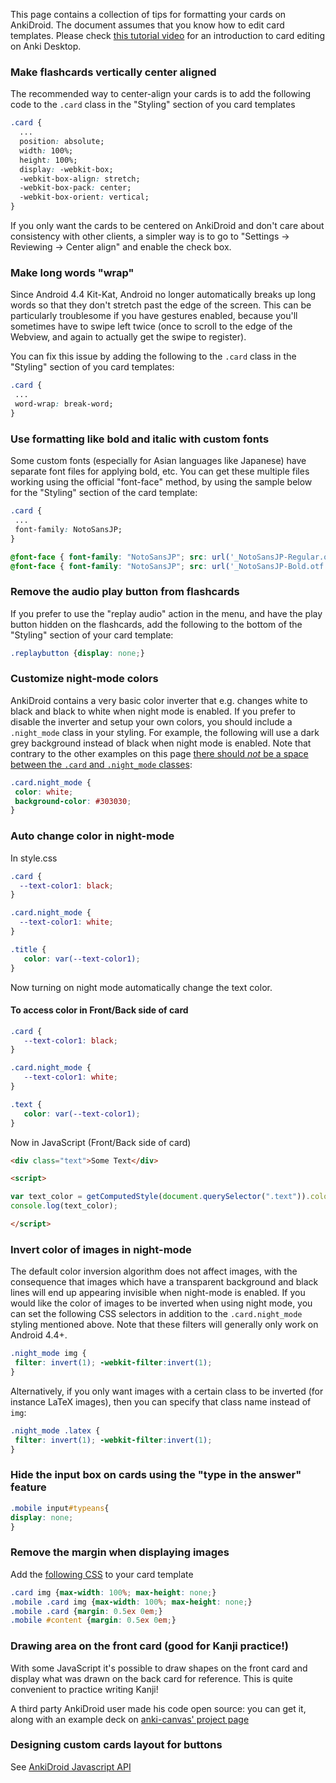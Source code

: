 This page contains a collection of tips for formatting your cards on AnkiDroid. The document assumes that you know how to edit card templates. Please check [this tutorial video](https://www.youtube.com/watch?v=F1j1Zx0mXME) for an introduction to card editing on Anki Desktop.

### Make flashcards vertically center aligned
The recommended way to center-align your cards is to add the following code to the `.card` class in the "Styling" section of you card templates

```css
.card {
  ...
  position: absolute;
  width: 100%;
  height: 100%;
  display: -webkit-box;
  -webkit-box-align: stretch;
  -webkit-box-pack: center;
  -webkit-box-orient: vertical;
}
```

If you only want the cards to be centered on AnkiDroid and don't care about consistency with other clients, a simpler way is to go to "Settings -> Reviewing -> Center align" and enable the check box.

### Make long words "wrap"

Since Android 4.4 Kit-Kat, Android no longer automatically breaks up long words so that they don't stretch past the edge of the screen. This can be particularly troublesome if you have gestures enabled, because you'll sometimes have to swipe left twice (once to scroll to the edge of the Webview, and again to actually get the swipe to register).

You can fix this issue by adding the following to the `.card` class in the "Styling" section of you card templates:

```css
.card {
 ...
 word-wrap: break-word;
}
```

### Use formatting like bold and italic with custom fonts

Some custom fonts (especially for Asian languages like Japanese) have separate font files for applying bold, etc. You can get these multiple files working using the  official "font-face" method, by using the sample below for the "Styling" section of the card template:


```css
.card {
 ...
 font-family: NotoSansJP;
}

@font-face { font-family: "NotoSansJP"; src: url('_NotoSansJP-Regular.otf'); }
@font-face { font-family: "NotoSansJP"; src: url('_NotoSansJP-Bold.otf'); font-weight: bold; }
```


### Remove the audio play button from flashcards
If you prefer to use the "replay audio" action in the menu, and have the play button hidden on the flashcards, add the following to the bottom of the "Styling" section of your card template:

```css
.replaybutton {display: none;}
```

### Customize night-mode colors
AnkiDroid contains a very basic color inverter that e.g. changes white to black and black to white when night mode is enabled. If you prefer to disable the inverter and setup your own colors, you should include a `.night_mode` class in your styling. For example, the following will use a dark grey background instead of black when night mode is enabled. Note that contrary to the other examples on this page [there should *not* be a space between the `.card` and `.night_mode` classes](https://css-tricks.com/multiple-class-id-selectors/):

```css
.card.night_mode {
 color: white;
 background-color: #303030;
}
```
### Auto change color in night-mode
In style.css
```css
.card {
  --text-color1: black;
}

.card.night_mode {
  --text-color1: white;
}

.title {
   color: var(--text-color1);
}
```
Now turning on night mode automatically change the text color. 

#### To access color in Front/Back side of card

```css
.card {
   --text-color1: black;
}

.card.night_mode {
   --text-color1: white;
}

.text {
   color: var(--text-color1);
}
```

Now in JavaScript (Front/Back side of card)
```html
<div class="text">Some Text</div>

<script>

var text_color = getComputedStyle(document.querySelector(".text")).color;
console.log(text_color);

</script>
```

### Invert color of images in night-mode
The default color inversion algorithm does not affect images, with the consequence that images which have a transparent background and black lines will end up appearing invisible when night-mode is enabled. If you would like the color of images to be inverted when using night mode, you can set the following CSS selectors in addition to the `.card.night_mode` styling mentioned above. Note that these filters will generally only work on Android 4.4+.

```css
.night_mode img {
 filter: invert(1); -webkit-filter:invert(1);
}
```

Alternatively, if you only want images with a certain class to be inverted (for instance LaTeX images), then you can specify that class name instead of `img`:

```css
.night_mode .latex {
 filter: invert(1); -webkit-filter:invert(1);
}
```

### Hide the input box on cards using the "type in the answer" feature
```css
.mobile input#typeans{
display: none;
}
```

### Remove the margin when displaying images
Add the [following CSS](https://groups.google.com/d/topic/anki-android/TjakbVGJLmk/discussion) to your card template

```css
.card img {max-width: 100%; max-height: none;}
.mobile .card img {max-width: 100%; max-height: none;}
.mobile .card {margin: 0.5ex 0em;}
.mobile #content {margin: 0.5ex 0em;}
```

### Drawing area on the front card (good for Kanji practice!)

With some JavaScript it's possible to draw shapes on the front card and display what was drawn on the back card for reference. This is quite convenient to practice writing Kanji!

A third party AnkiDroid user made his code open source: you can get it, along with an example deck on [anki-canvas' project page](https://github.com/pigoz/anki-canvas)


### Designing custom cards layout for buttons
See [AnkiDroid Javascript API](https://github.com/ankidroid/Anki-Android/wiki/AnkiDroid-Javascript-API)